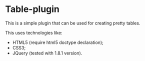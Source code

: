 Table-plugin
============

This is a simple plugin that can be used for creating pretty tables. 

This uses technologies like:
- HTML5 (require html5 doctype declaration);
- CSS3;
- JQuery (tested with 1.8.1 version).